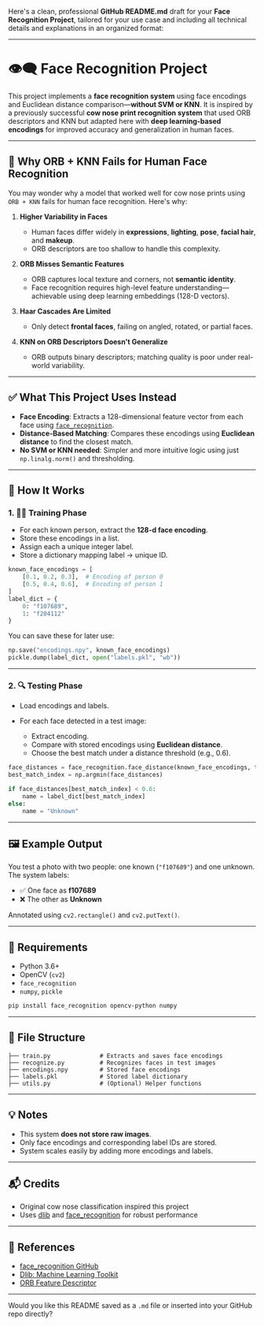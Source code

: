 Here's a clean, professional **GitHub README.md** draft for your **Face Recognition Project**, tailored for your use case and including all technical details and explanations in an organized format:

---

# 👁️‍🗨️ Face Recognition Project

This project implements a **face recognition system** using face encodings and Euclidean distance comparison—**without SVM or KNN**. It is inspired by a previously successful **cow nose print recognition system** that used ORB descriptors and KNN but adapted here with **deep learning-based encodings** for improved accuracy and generalization in human faces.

---

## 📌 Why ORB + KNN Fails for Human Face Recognition

You may wonder why a model that worked well for cow nose prints using `ORB + KNN` fails for human face recognition. Here's why:

1. **Higher Variability in Faces**

   * Human faces differ widely in **expressions**, **lighting**, **pose**, **facial hair**, and **makeup**.
   * ORB descriptors are too shallow to handle this complexity.

2. **ORB Misses Semantic Features**

   * ORB captures local texture and corners, not **semantic identity**.
   * Face recognition requires high-level feature understanding—achievable using deep learning embeddings (128-D vectors).

3. **Haar Cascades Are Limited**

   * Only detect **frontal faces**, failing on angled, rotated, or partial faces.

4. **KNN on ORB Descriptors Doesn't Generalize**

   * ORB outputs binary descriptors; matching quality is poor under real-world variability.

---

## ✅ What This Project Uses Instead

* **Face Encoding**: Extracts a 128-dimensional feature vector from each face using [`face_recognition`](https://github.com/ageitgey/face_recognition).
* **Distance-Based Matching**: Compares these encodings using **Euclidean distance** to find the closest match.
* **No SVM or KNN needed**: Simpler and more intuitive logic using just `np.linalg.norm()` and thresholding.

---

## 🧠 How It Works

### 1. 🏋️‍♂️ Training Phase

* For each known person, extract the **128-d face encoding**.
* Store these encodings in a list.
* Assign each a unique integer label.
* Store a dictionary mapping label → unique ID.

```python
known_face_encodings = [
    [0.1, 0.2, 0.3],  # Encoding of person 0
    [0.5, 0.4, 0.6],  # Encoding of person 1
]
label_dict = {
    0: "f107689",
    1: "f204112"
}
```

You can save these for later use:

```python
np.save("encodings.npy", known_face_encodings)
pickle.dump(label_dict, open("labels.pkl", "wb"))
```

---

### 2. 🔍 Testing Phase

* Load encodings and labels.
* For each face detected in a test image:

  * Extract encoding.
  * Compare with stored encodings using **Euclidean distance**.
  * Choose the best match under a distance threshold (e.g., 0.6).

```python
face_distances = face_recognition.face_distance(known_face_encodings, test_encoding)
best_match_index = np.argmin(face_distances)

if face_distances[best_match_index] < 0.6:
    name = label_dict[best_match_index]
else:
    name = "Unknown"
```

---

## 🖼️ Example Output

You test a photo with two people: one known (`"f107689"`) and one unknown.
The system labels:

* ✅ One face as **f107689**
* ❌ The other as **Unknown**

Annotated using `cv2.rectangle()` and `cv2.putText()`.

---

## 🔧 Requirements

* Python 3.6+
* OpenCV (`cv2`)
* `face_recognition`
* `numpy`, `pickle`

```bash
pip install face_recognition opencv-python numpy
```

---

## 📂 File Structure

```
├── train.py              # Extracts and saves face encodings
├── recognize.py          # Recognizes faces in test images
├── encodings.npy         # Stored face encodings
├── labels.pkl            # Stored label dictionary
├── utils.py              # (Optional) Helper functions
```

---

## 💡 Notes

* This system **does not store raw images**.
* Only face encodings and corresponding label IDs are stored.
* System scales easily by adding more encodings and labels.

---

## 📬 Credits

* Original cow nose classification inspired this project
* Uses [dlib](http://dlib.net/) and [face\_recognition](https://github.com/ageitgey/face_recognition) for robust performance

---

## 📘 References

* [face\_recognition GitHub](https://github.com/ageitgey/face_recognition)
* [Dlib: Machine Learning Toolkit](http://dlib.net/)
* [ORB Feature Descriptor](https://docs.opencv.org/3.4/db/d95/classcv_1_1ORB.html)

---

Would you like this README saved as a `.md` file or inserted into your GitHub repo directly?
